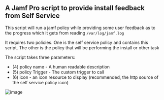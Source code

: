 ## A Jamf Pro script to provide install feedback from Self Service

This script will run a jamf policy while providing some user feedback as to the progress which it gets from reading `/var/log/jamf.log`

It requires two policies. One is the self service policy and contains this script. The other is the policy that will be performing the install or other task

The script takes three parameters:

 - (4) policy name - A human readable description
 - (5) policy Trigger - The custom trigger to call 
 - (6) icon - an icon resource to display (recommended, the http source of the self service policy icon)

![image](https://user-images.githubusercontent.com/3598965/194520608-eeeee4c8-e3a2-472b-bb8f-23817e492255.png)
